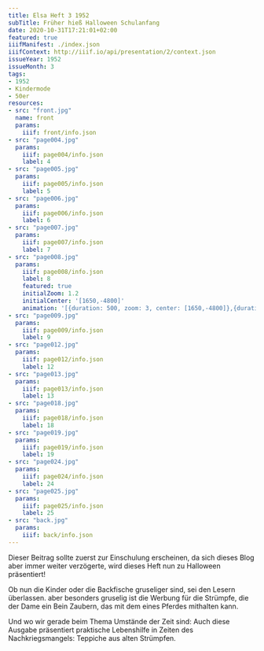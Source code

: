 ```yaml
---
title: Elsa Heft 3 1952
subTitle: Früher hieß Halloween Schulanfang
date: 2020-10-31T17:21:01+02:00
featured: true
iiifManifest: ./index.json
iiifContext: http://iiif.io/api/presentation/2/context.json
issueYear: 1952
issueMonth: 3
tags:
- 1952
- Kindermode
- 50er
resources:
- src: "front.jpg"
  name: front
  params:
    iiif: front/info.json
- src: "page004.jpg"
  params:
    iiif: page004/info.json
    label: 4
- src: "page005.jpg"
  params:
    iiif: page005/info.json
    label: 5
- src: "page006.jpg"
  params:
    iiif: page006/info.json
    label: 6
- src: "page007.jpg"
  params:
    iiif: page007/info.json
    label: 7
- src: "page008.jpg"
  params:
    iiif: page008/info.json
    label: 8
    featured: true
    initialZoom: 1.2
    initialCenter: '[1650,-4800]'
    animation: '[{duration: 500, zoom: 3, center: [1650,-4800]},{duration: 500, zoom: 0.3, center: [1650,-4800]},{duration: 400, zoom: 3, rotation: 0.6, center: [1650,-4800]}, {duration: 400, zoom: 0.1, rotation: -0.3, center: [1650,-4800]}]'
- src: "page009.jpg"
  params:
    iiif: page009/info.json
    label: 9
- src: "page012.jpg"
  params:
    iiif: page012/info.json
    label: 12
- src: "page013.jpg"
  params:
    iiif: page013/info.json
    label: 13
- src: "page018.jpg"
  params:
    iiif: page018/info.json
    label: 18
- src: "page019.jpg"
  params:
    iiif: page019/info.json
    label: 19
- src: "page024.jpg"
  params:
    iiif: page024/info.json
    label: 24
- src: "page025.jpg"
  params:
    iiif: page025/info.json
    label: 25
- src: "back.jpg"
  params:
    iiif: back/info.json
---
```

Dieser Beitrag sollte zuerst zur Einschulung erscheinen, da sich dieses Blog aber immer weiter verzögerte, wird dieses Heft nun zu Halloween präsentiert!
<!--more-->
Ob nun die Kinder oder die Backfische gruseliger sind, sei den Lesern überlassen. aber besonders gruselig ist die Werbung für die Strümpfe, die der Dame ein Bein Zaubern, das mit dem eines Pferdes mithalten kann.

Und wo wir gerade beim Thema Umstände der Zeit sind: Auch diese Ausgabe präsentiert praktische Lebenshilfe in Zeiten des Nachkriegsmangels: Teppiche aus alten Strümpfen.
